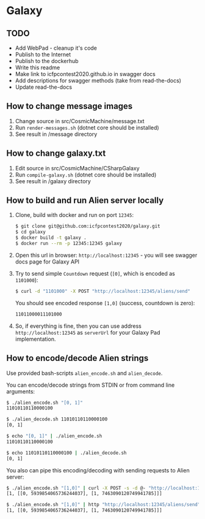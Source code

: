 # Galaxy

## TODO

* Add WebPad - cleanup it's code
* Publish to the Internet
* Publish to the dockerhub
* Write this readme
* Make link to icfpcontest2020.github.io in swagger docs
* Add descriptions for swagger methods (take from read-the-docs)
* Update read-the-docs

## How to change message images

1. Change source in src/CosmicMachine/message.txt
2. Run `render-messages.sh` (dotnet core should be installed)
3. See result in /message directory
 
## How to change galaxy.txt

1. Edit source in src/CosmicMachine/CSharpGalaxy
2. Run `compile-galaxy.sh` (dotnet core should be installed)
3. See result in /galaxy directory

## How to build and run Alien server locally

1. Clone, build with docker and run on port `12345`:

   ```bash
   $ git clone git@github.com:icfpcontest2020/galaxy.git
   $ cd galaxy
   $ docker build -t galaxy .
   $ docker run --rm -p 12345:12345 galaxy
   ```

2. Open this url in browser: `http://localhost:12345` - you
   will see swagger docs page for Galaxy API
   
3. Try to send simple `Countdown` request (`[0]`, which is encoded as `1101000`):
   ```bash
   $ curl -d "1101000" -X POST "http://localhost:12345/aliens/send"
   ```
   
   You should see encoded response `[1,0]` (success, countdown is zero):
   ```bash
   11011000011101000
   ```    
   
4. So, if everything is fine, then you can use address `http://localhost:12345`
   as `serverUrl` for your Galaxy Pad implementation.
   
## How to encode/decode Alien strings

Use provided bash-scripts `alien_encode.sh` and `alien_decode`.

You can encode/decode strings from STDIN or from command line arguments:
```bash
$ ./alien_encode.sh "[0, 1]"
11010110110000100

$ ./alien_decode.sh 11010110110000100
[0, 1]

$ echo "[0, 1]" | ./alien_encode.sh
11010110110000100

$ echo 11010110110000100 | ./alien_decode.sh
[0, 1]
```

You also can pipe this encoding/decoding with sending requests to Alien server:

```bash
$ ./alien_encode.sh "[1,0]" | curl -X POST -s -d @- "http://localhost:12345/aliens/send" | ./alien_decode.sh
[1, [[0, 5939854065736244037], [1, 7463090120749941785]]]

$ ./alien_encode.sh "[1,0]" | http "http://localhost:12345/aliens/send" | ./alien_decode.sh
[1, [[0, 5939854065736244037], [1, 7463090120749941785]]]
```